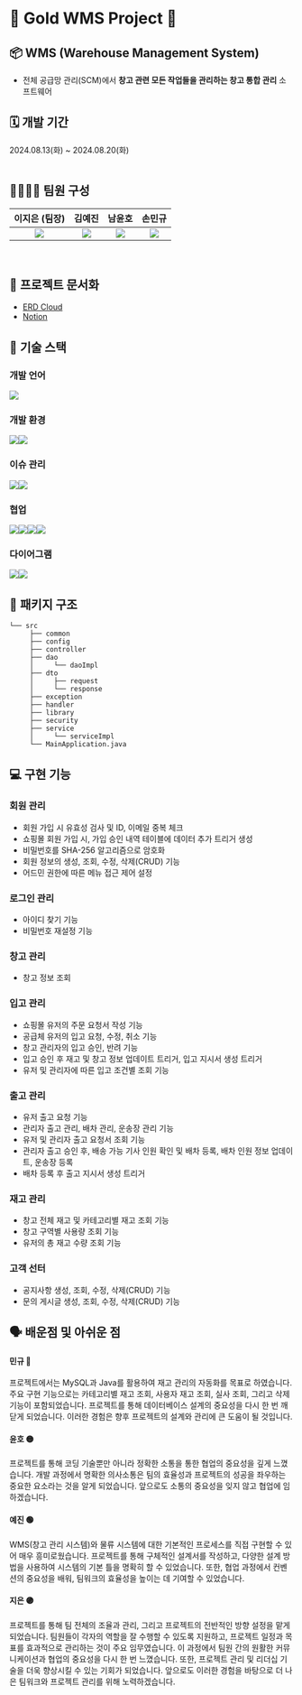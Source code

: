 # 👑 Gold WMS Project 👑
## 📦 WMS (Warehouse Management System)
-  전체 공급망 관리(SCM)에서 **창고 관련 모든 작업들을 관리하는 창고 통합 관리** 소프트웨어
## 🗓️ 개발 기간
2024.08.13(화) ~ 2024.08.20(화)
<br><br>

## 👨‍👩‍👦‍👦 팀원 구성
|                                                                                   **이지은** (팀장)                                                                                   |                    **김예진**                     |                **남윤호**                 |                      **손민규**                       |
|:--------------------------------------------------------------------------------------------------------------------------------------------------------------------------------:|:----------------------------------------------:|:--------------------------------------:|:--------------------------------------------------:|
| <a href="https://github.com/Geun9"><img src="https://img.shields.io/badge/GitHub-181717?style=flat-square&logo=GitHub&logoColor=white&link=https://github.com/hongyeollee"/></a> | <a href="https://github.com/yejinaCodes"><img src="https://img.shields.io/badge/GitHub-181717?style=flat-square&logo=GitHub&logoColor=white&link=https://github.com/hongyeollee"/></a> | <a href="https://github.com/nam3280"><img src="https://img.shields.io/badge/GitHub-181717?style=flat-square&logo=GitHub&logoColor=white&link=https://github.com/hongyeollee"/></a> | <a href="https://github.com/M1n9gyu23"><img src="https://img.shields.io/badge/GitHub-181717?style=flat-square&logo=GitHub&logoColor=white&link=https://github.com/hongyeollee"/></a> |
<br>

## 📑 프로젝트 문서화
- [ERD Cloud](https://www.erdcloud.com/d/yHySrp5ZDa9SosWxr)
- [Notion](https://cooing-patella-cde.notion.site/1-ebdb5b149aec41f88ace75d866a63b36?pvs=4)
## 🔧 기술 스택

### 개발 언어
<img src="https://img.shields.io/badge/java-007396?style=for-the-badge&logo=java&logoColor=white">

### 개발 환경
<img src="https://img.shields.io/badge/mysql-4479A1?style=for-the-badge&logo=mysql&logoColor=white"><img src="https://img.shields.io/badge/Intellij-40AEF0?style=for-the-badge&logo=IntelliJ IDEA&logoColor=white">

### 이슈 관리
<img src="https://img.shields.io/badge/github-181717?style=for-the-badge&logo=github&logoColor=white"><img src="https://img.shields.io/badge/git-F05032?style=for-the-badge&logo=git&logoColor=white">
### 협업
<img src="https://img.shields.io/badge/notion-000000?style=for-the-badge&logo=notion&logoColor=white"><img src="https://img.shields.io/badge/discord-80247B?style=for-the-badge&logo=discord&logoColor=white"><img src="https://img.shields.io/badge/slack-4A154B?style=for-the-badge&logo=slack&logoColor=white"><img src="https://img.shields.io/badge/Google Drive-1DBF73?style=for-the-badge&logo=Google Drive&logoColor=white">
### 다이어그램
<img src="https://img.shields.io/badge/draw.io-F08705?style=for-the-badge&logo=diagrams.net&logoColor=white"><img src="https://img.shields.io/badge/ERDCloud-000000?style=for-the-badge&logo=icloud&logoColor=white">

## 📂 패키지 구조
```
└── src
     ├── common
     ├── config
     ├── controller
     ├── dao
     │     └── daoImpl
     ├── dto
     │     ├── request
     │     └── response
     ├── exception
     ├── handler
     ├── library
     ├── security
     ├── service
     │     └── serviceImpl
     └── MainApplication.java
```

## 💻 구현 기능
### 회원 관리
- 회원 가입 시 유효성 검사 및 ID, 이메일 중복 체크
- 쇼핑몰 회원 가입 시, 가입 승인 내역 테이블에 데이터 추가 트리거 생성
- 비밀번호를 SHA-256 알고리즘으로 암호화
- 회원 정보의 생성, 조회, 수정, 삭제(CRUD) 기능
- 어드민 권한에 따른 메뉴 접근 제어 설정
### 로그인 관리
- 아이디 찾기 기능
- 비밀번호 재설정 기능
### 창고 관리
- 창고 정보 조회
### 입고 관리
- 쇼핑몰 유저의 주문 요청서 작성 기능
- 공급체 유저의 입고 요청, 수정, 취소 기능
- 창고 관리자의 입고 승인, 반려 기능
- 입고 승인 후 재고 및 창고 정보 업데이트 트리거, 입고 지시서 생성 트리거
- 유저 및 관리자에 따른 입고 조건별 조회 기능
### 출고 관리
- 유저 출고 요청 기능
- 관리자 출고 관리, 배차 관리, 운송장 관리 기능
- 유저 및 관리자 출고 요청서 조회 기능
- 관리자 출고 승인 후, 배송 가능 기사 인원 확인 및 배차 등록, 배차 인원 정보 업데이트, 운송장 등록
- 배차 등록 후 출고 지시서 생성 트리거
### 재고 관리
- 창고 전체 재고 및 카테고리별 재고 조회 기능
- 창고 구역별 사용량 조회 기능
- 유저의 총 재고 수량 조회 기능
### 고객 선터
- 공지사항 생성, 조회, 수정, 삭제(CRUD) 기능
- 문의 게시글 생성, 조회, 수정, 삭제(CRUD) 기능

## 🗣️ 배운점 및 아쉬운 점
#### 민규 🔴
프로젝트에서는 MySQL과 Java를 활용하여 재고 관리의 자동화를 목표로 하였습니다. 주요 구현 기능으로는 카테고리별 재고 조회, 사용자 재고 조회, 실사 조회, 그리고 삭제 기능이 포함되었습니다. 프로젝트를 통해 데이터베이스 설계의 중요성을 다시 한 번 깨닫게 되었습니다. 이러한 경험은 향후 프로젝트의 설계와 관리에 큰 도움이 될 것입니다.
#### 윤호 🟡
프로젝트를 통해 코딩 기술뿐만 아니라 정확한 소통을 통한 협업의 중요성을 깊게 느꼈습니다. 개발 과정에서 명확한 의사소통은 팀의 효율성과 프로젝트의 성공을 좌우하는 중요한 요소라는 것을 알게 되었습니다. 앞으로도 소통의 중요성을 잊지 않고 협업에 임하겠습니다.
#### 예진 🟢
WMS(창고 관리 시스템)와 물류 시스템에 대한 기본적인 프로세스를 직접 구현할 수 있어 매우 흥미로웠습니다. 프로젝트를 통해 구체적인 설계서를 작성하고, 다양한 설계 방법을 사용하여 시스템의 기본 틀을 명확히 할 수 있었습니다. 또한, 협업 과정에서 컨벤션의 중요성을 배워, 팀워크의 효율성을 높이는 데 기여할 수 있었습니다.
#### 지은 🟣
프로젝트를 통해 팀 전체의 조율과 관리, 그리고 프로젝트의 전반적인 방향 설정을 맡게 되었습니다. 팀원들이 각자의 역할을 잘 수행할 수 있도록 지원하고, 프로젝트 일정과 목표를 효과적으로 관리하는 것이 주요 임무였습니다. 이 과정에서 팀원 간의 원활한 커뮤니케이션과 협업의 중요성을 다시 한 번 느꼈습니다. 또한, 프로젝트 관리 및 리더십 기술을 더욱 향상시킬 수 있는 기회가 되었습니다. 앞으로도 이러한 경험을 바탕으로 더 나은 팀워크와 프로젝트 관리를 위해 노력하겠습니다.
